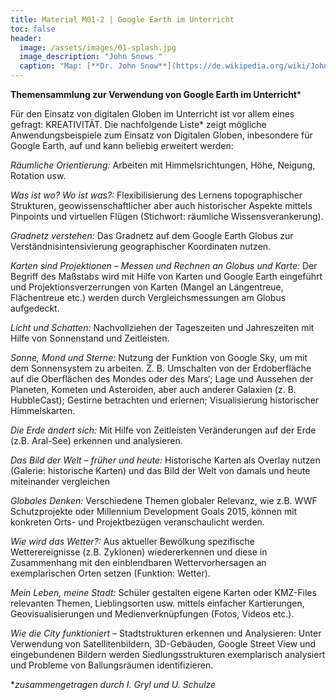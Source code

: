 ```yaml
---
title: Material M01-2 | Google Earth im Unterricht
toc: false
header:
  image: /assets/images/01-splash.jpg
  image_description: "John Snows "
  caption: "Map: [**Dr. John Snow**](https://de.wikipedia.org/wiki/John_Snow_(Mediziner)) [Wellcome Library via wikimedia](https://w.wiki/QtV)"
---
```

**Themensammlung zur Verwendung von Google Earth im Unterricht***

Für den Einsatz von digitalen Globen im Unterricht ist vor allem eines gefragt: KREATIVITÄT. Die nachfolgende Liste* zeigt mögliche Anwendungsbeispiele zum Einsatz von Digitalen Globen, inbesondere für Google Earth, auf und kann beliebig erweitert werden:

*Räumliche Orientierung:* Arbeiten mit Himmelsrichtungen, Höhe, Neigung, Rotation usw.

*Was ist wo? Wo ist was?:* Flexibilisierung des Lernens topographischer Strukturen, geowissenschaftlicher aber auch historischer Aspekte mittels Pinpoints und virtuellen Flügen (Stichwort: räumliche Wissensverankerung).

*Gradnetz verstehen:* Das Gradnetz auf dem Google Earth Globus zur Verständnisintensivierung geographischer Koordinaten nutzen.

*Karten sind Projektionen – Messen und Rechnen an Globus und Karte:* Der Begriff des Maßstabs wird mit Hilfe von Karten und Google Earth eingeführt und Projektionsverzerrungen von Karten (Mangel an Längentreue, Flächentreue etc.) werden durch Vergleichsmessungen am Globus aufgedeckt.

*Licht und Schatten:* Nachvollziehen der Tageszeiten und Jahreszeiten mit Hilfe von Sonnenstand und Zeitleisten.

*Sonne, Mond und Sterne:* Nutzung der Funktion von Google Sky, um mit dem Sonnensystem zu arbeiten. Z. B. Umschalten von der Erdoberfläche auf die Oberflächen des Mondes oder des Mars‘; Lage und Aussehen der Planeten, Kometen und Asteroiden, aber auch anderer Galaxien (z. B. HubbleCast); Gestirne betrachten und erlernen; Visualisierung historischer Himmelskarten.

*Die Erde ändert sich:* Mit Hilfe von Zeitleisten Veränderungen auf der Erde (z.B. Aral-See) erkennen und analysieren.

*Das Bild der Welt – früher und heute:* Historische Karten als Overlay nutzen (Galerie: historische Karten) und das Bild der Welt von damals und heute miteinander vergleichen

*Globales Denken:* Verschiedene Themen globaler Relevanz, wie z.B. WWF Schutzprojekte oder Millennium Development Goals 2015, können mit konkreten Orts- und Projektbezügen veranschaulicht werden.

*Wie wird das Wetter?:* Aus aktueller Bewölkung spezifische Wetterereignisse (z.B. Zyklonen) wiedererkennen und diese in Zusammenhang mit den einblendbaren Wettervorhersagen an exemplarischen Orten setzen (Funktion: Wetter).

*Mein Leben, meine Stadt:* Schüler gestalten eigene Karten oder KMZ-Files relevanten Themen, Lieblingsorten usw. mittels einfacher Kartierungen, Geovisualisierungen und Medienverknüpfungen (Fotos, Videos etc.).

*Wie die City funktioniert* – Stadtstrukturen erkennen und Analysieren: Unter Verwendung von Satellitenbildern, 3D-Gebäuden, Google Street View und eingebundenen Bildern werden Siedlungsstrukturen exemplarisch analysiert und Probleme von Ballungsräumen identifizieren.

**zusammengetragen durch I. Gryl und U. Schulze*